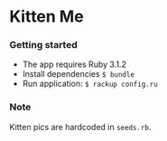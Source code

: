 Kitten Me
=====================

### Getting started
- The app requires Ruby 3.1.2
- Install dependencies `$ bundle`
- Run application: `$ rackup config.ru`

### Note
Kitten pics are hardcoded in `seeds.rb`.
